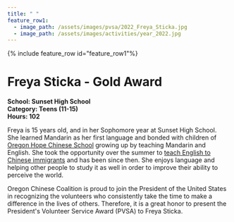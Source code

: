 ```yaml
---
title: " "
feature_row1:
  - image_path: /assets/images/pvsa/2022_Freya_Sticka.jpg
  - image_path: /assets/images/activities/year_2022.jpg
---
```


{% include feature_row id="feature_row1"%}

# Freya Sticka - Gold Award

**School: Sunset High School**  
**Category: Teens (11-15)**  
**Hours: 102**  

Freya is 15 years old, and in her Sophomore year at Sunset High School. She learned Mandarin as her first language and bonded with children of [Oregon Hope Chinese School](http://oregon-hope.org/) growing up by teaching Mandarin and English. She took the opportunity over the summer to [teach English to Chinese immigrants](https://pdxchinese.org/summer_esl_project_07092022/) and has been since then. She enjoys language and helping other people to study it as well in order to improve their ability to perceive the world. 

Oregon Chinese Coalition is proud to join the President of the United States in recognizing the volunteers who consistently take the time to make a difference in the lives of others. Therefore, it is a great honor to present the President's Volunteer Service Award (PVSA) to Freya Sticka.
